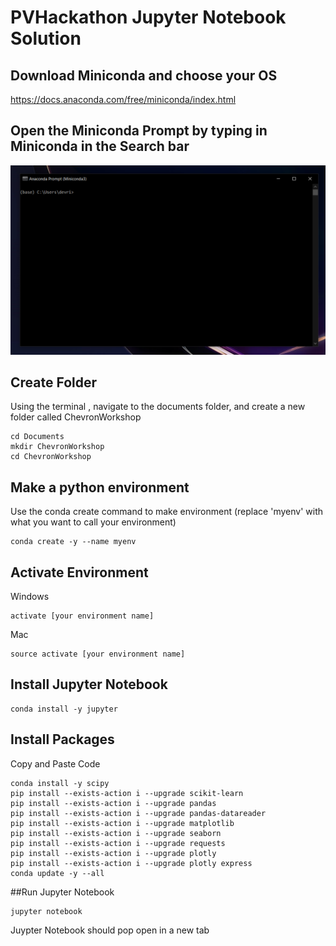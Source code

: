 # PVHackathon Jupyter Notebook Solution

## Download Miniconda and choose your OS

https://docs.anaconda.com/free/miniconda/index.html


## Open the Miniconda Prompt by typing in Miniconda in the Search bar
![plot](https://github.com/devrickw/PVHackathon/blob/3a3bb74a3e5f2c6220a358dc38ba9bc4a04ae6f5/minicondasnap.PNG)

## Create Folder

Using the terminal , navigate to the documents folder, and create a new folder called ChevronWorkshop
```
cd Documents
mkdir ChevronWorkshop
cd ChevronWorkshop

```

## Make a python environment
Use the conda create command to make environment (replace 'myenv' with what you want to call your environment)
```
conda create -y --name myenv 
```
## Activate Environment
Windows
```
activate [your environment name]
```
Mac
```
source activate [your environment name]
```

## Install Jupyter Notebook

```
conda install -y jupyter
```

## Install Packages
Copy and Paste Code

```
conda install -y scipy
pip install --exists-action i --upgrade scikit-learn
pip install --exists-action i --upgrade pandas
pip install --exists-action i --upgrade pandas-datareader
pip install --exists-action i --upgrade matplotlib
pip install --exists-action i --upgrade seaborn
pip install --exists-action i --upgrade requests
pip install --exists-action i --upgrade plotly
pip install --exists-action i --upgrade plotly express
conda update -y --all

```

##Run Jupyter Notebook
```
jupyter notebook
```
Juypter Notebook should pop open in a new tab
